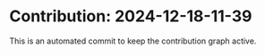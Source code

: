 # Contribution: 2024-12-18-11-39
This is an automated commit to keep the contribution graph active.

